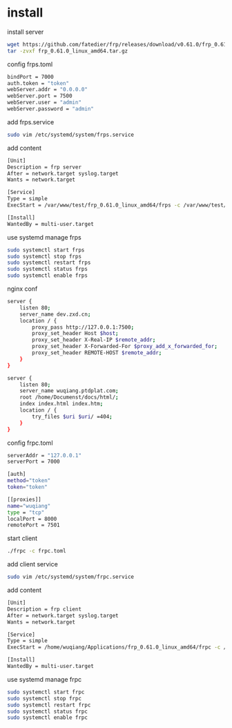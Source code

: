 # install

install server
```sh
wget https://github.com/fatedier/frp/releases/download/v0.61.0/frp_0.61.0_linux_amd64.tar.gz
tar -zvxf frp_0.61.0_linux_amd64.tar.gz
```

config frps.toml

```sh
bindPort = 7000
auth.token = "token"
webServer.addr = "0.0.0.0"
webServer.port = 7500
webServer.user = "admin"
webServer.password = "admin"
```

add frps.service

```sh
sudo vim /etc/systemd/system/frps.service
```

add content
```sh
[Unit]
Description = frp server
After = network.target syslog.target
Wants = network.target

[Service]
Type = simple
ExecStart = /var/www/test/frp_0.61.0_linux_amd64/frps -c /var/www/test/frp_0.61.0_linux_amd64/frps.toml

[Install]
WantedBy = multi-user.target

```

use systemd manage frps

```sh
sudo systemctl start frps
sudo systemctl stop frps
sudo systemctl restart frps
sudo systemctl status frps
sudo systemctl enable frps
```

nginx conf

```sh
server {
    listen 80;
    server_name dev.zxd.cn;
    location / {
        proxy_pass http://127.0.0.1:7500;
        proxy_set_header Host $host;
        proxy_set_header X-Real-IP $remote_addr;
        proxy_set_header X-Forwarded-For $proxy_add_x_forwarded_for;
        proxy_set_header REMOTE-HOST $remote_addr;
    }
}
```

```sh
server {
    listen 80;
    server_name wuqiang.ptdplat.com;
    root /home/Documenst/docs/html/;
    index index.html index.htm;
    location / {
        try_files $uri $uri/ =404;
    }
}
```


config frpc.toml

```sh
serverAddr = "127.0.0.1"
serverPort = 7000

[auth]
method="token"
token="token"

[[proxies]]
name="wuqiang"
type = "tcp"
localPort = 8000
remotePort = 7501
```

start client

```sh
./frpc -c frpc.toml
```

add client service

```sh
sudo vim /etc/systemd/system/frpc.service
```

add content
```sh
[Unit]
Description = frp client
After = network.target syslog.target
Wants = network.target

[Service]
Type = simple
ExecStart = /home/wuqiang/Applications/frp_0.61.0_linux_amd64/frpc -c /home/wuqiang/Applications/frp_0.61.0_linux_amd64/frpc.toml

[Install]
WantedBy = multi-user.target

```

use systemd manage frpc

```sh
sudo systemctl start frpc
sudo systemctl stop frpc
sudo systemctl restart frpc
sudo systemctl status frpc
sudo systemctl enable frpc
```